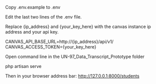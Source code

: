 Copy .env.example to .env

Edit the last two lines of the .env file.

Replace {ip_address} and {your_key_here} with the canvas instance ip address and your api key.

CANVAS_API_BASE_URL=http://{ip_address}/api/v1/
CANVAS_ACCESS_TOKEN={your_key_here}

Open command line in the UN-97_Data_Transcript_Prototype folder

php artisan serve

Then in your browser address bar:
http://127.0.0.1:8000/students

